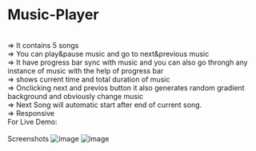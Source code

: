 # Music-Player

<br/>⇒ It contains 5 songs
<br/>⇒ You can play&pause music and go to next&previous music
<br/>⇒ It have progress bar sync with music and you can also go throngh any instance of music with the help of progress bar 
<br/>⇒ shows current time and total duration of music
<br/>⇒ Onclicking next and previos button it also generates random gradient background and obviously change music
<br/>⇒ Next Song will automatic start after end of current song.
<br/>⇒ Responsive
<br/>
For Live Demo: 
<br/>
<br/>
Screenshots
![image](https://user-images.githubusercontent.com/109282041/185785554-d5dac3b7-49c5-45ed-8a05-69d3aa46d149.png)
![image](https://user-images.githubusercontent.com/109282041/185785590-84b5e9c8-c0de-4dbd-982d-9ab2a9211554.png)
